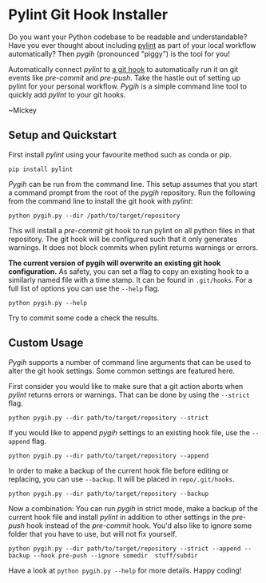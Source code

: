 # Pylint Git Hook Installer
Do you want your Python codebase to be readable and understandable?
Have you ever thought about including [pylint](https://github.com/PyCQA/pylint)
as part of your local workflow automatically? Then _pygih_ (pronounced "piggy") is the tool for you!

Automatically connect _pylint_ to [a git hook](https://git-scm.com/book/en/v1/Customizing-Git-Git-Hooks)
to automatically run it on git events like _pre-commit_ and _pre-push_. Take the hastle out of
setting up pylint for your personal workflow. _Pygih_ is a simple command line tool to
quickly add _pylint_ to your git hooks. 

~Mickey

## Setup and Quickstart
First install _pylint_ using your favourite method such as conda or pip.

`pip install pylint`

_Pygih_ can be run from the command line. This setup assumes that you start a command prompt
from the root of the _pygih_ repository. Run the following from the command line to install 
the git hook with _pylint_:

`python pygih.py --dir /path/to/target/repository`

This will install a _pre-commit_ git hook to run pylint on all python files in that repository.
The git hook will be configured such that it only generates warnings. It does not
block commits when pylint returns warnings or errors.

__The current version of pygih will overwrite an existing git hook configuration.__
As safety, you can set a flag to copy an existing hook to a similarly named file with a time
stamp. It can be found in `.git/hooks`. For a full list of options you can use the `--help` flag.

`python pygih.py --help`

Try to commit some code a check the results.

## Custom Usage
_Pygih_ supports a number of command line arguments that can be used to
alter the git hook settings. Some common settings are featured here. 

First consider you would like to make sure that a git action aborts when
_pylint_ returns errors or warnings. That can be done by using the `--strict` flag.

`python pygih.py --dir path/to/target/repository --strict`

If you would like to append _pygih_ settings to an existing hook file, 
use the `--append` flag. 

`python pygih.py --dir path/to/target/repository --append`

In order to make a backup of the current hook file before editing or replacing,
you can use `--backup`. It will be placed in `repo/.git/hooks`.

`python pygih.py --dir path/to/target/repository --backup`

Now a combination: You can run _pygih_ in strict mode, make a backup of the current
hook file and install _pylint_ in addition to other settings in the _pre-push_ hook instead of the _pre-commit_ hook.
You'd also like to ignore some folder that you have to use, but will not fix yourself.

`python pygih.py --dir path/to/target/repository --strict --append --backup --hook pre-push --ignore somedir 
stuff/subdir`

Have a look at `python pygih.py --help` for more details. Happy coding!